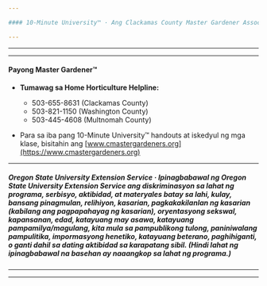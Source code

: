 ```yaml
---

#### 10-Minute University™ · Ang Clackamas County Master Gardener Association · Sa pakikipagtulungan at pagsuporta sa OSU Extension Master Gardener™ Program

---
```


---

---

#### Payong Master Gardener™

- **Tumawag sa Home Horticulture Helpline:**
  - 503-655-8631 (Clackamas County)
  - 503-821-1150 (Washington County)
  - 503-445-4608 (Multnomah County)

- Para sa iba pang 10-Minute University™ handouts at iskedyul ng mga klase, bisitahin ang [www.cmastergardeners.org](https://www.cmastergardeners.org)

---

##### Oregon State University Extension Service · Ipinagbabawal ng Oregon State University Extension Service ang diskriminasyon sa lahat ng programa, serbisyo, aktibidad, at materyales batay sa lahi, kulay, bansang pinagmulan, relihiyon, kasarian, pagkakakilanlan ng kasarian (kabilang ang pagpapahayag ng kasarian), oryentasyong sekswal, kapansanan, edad, katayuang may asawa, katayuang pampamilya/magulang, kita mula sa pampublikong tulong, paniniwalang pampulitika, impormasyong hene­tiko, katayuang beterano, paghihiganti, o ganti dahil sa dating aktibidad sa karapatang sibil. (Hindi lahat ng ipinagbabawal na basehan ay naaangkop sa lahat ng programa.)

---
---